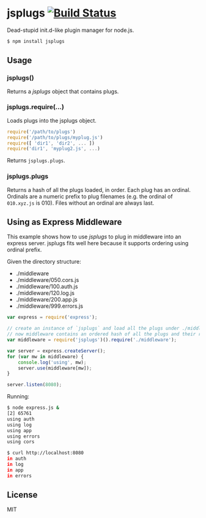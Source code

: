 # jsplugs [![Build Status](https://secure.travis-ci.org/eladb/node-jsplugs.png)](http://travis-ci.org/eladb/node-jsplugs)

Dead-stupid init.d-like plugin manager for node.js.

```bash
$ npm install jsplugs
```

## Usage ##

### jsplugs() ###

Returns a _jsplugs_ object that contains plugs.

### jsplugs.require(...) ###

Loads plugs into the jsplugs object.

```js
require('/path/to/plugs')
require('/path/to/plugs/myplug.js')
require([ 'dir1', 'dir2', ... ])
require('dir1', 'myplug2.js', ...)
```

Returns `jsplugs.plugs`.

### jsplugs.plugs ###

Returns a hash of all the plugs loaded, in order. Each plug has an ordinal. Ordinals are a numeric prefix 
to plug filenames (e.g. the ordinal of `010.xyz.js` is 010). Files without an ordinal are always last.


## Using as Express Middleware ##

This example shows how to use _jsplugs_ to plug in middleware into an express server. jsplugs fits well here because
it supports ordering using ordinal prefix.

Given the directory structure:

 * ./middleware
 * ./middleware/050.cors.js
 * ./middleware/100.auth.js
 * ./middleware/120.log.js
 * ./middleware/200.app.js
 * ./middleware/999.errors.js

```js
var express = require('express');

// create an instance of `jsplugs` and load all the plugs under ./middleware
// now middleware contains an ordered hash of all the plugs and their require()ed payload.
var middleware = require('jsplugs')().require('./middleware');

var server = express.createServer();
for (var mw in middleware) {
    console.log('using', mw);
    server.use(middleware[mw]);
}

server.listen(8080);
```

Running:

```bash
$ node express.js &
[2] 65761
using auth
using log
using app
using errors
using cors

$ curl http://localhost:8080
in auth
in log
in app
in errors
```

## License

MIT